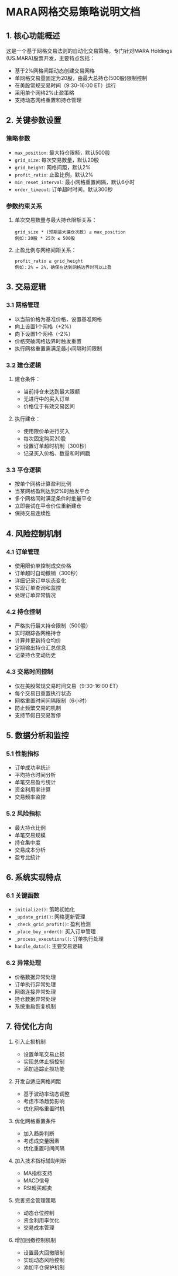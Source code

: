 # MARA网格交易策略说明文档

## 1. 核心功能概述

这是一个基于网格交易法则的自动化交易策略，专门针对MARA Holdings (US.MARA)股票开发，主要特点包括：
- 基于2%网格间距动态创建交易网格
- 单网格交易量固定为20股，由最大总持仓(500股)限制控制
- 在美股常规交易时间（9:30-16:00 ET）运行
- 采用单个网格2%止盈策略
- 支持动态网格重置和持仓管理

## 2. 关键参数设置

### 策略参数
- `max_position`: 最大持仓限额，默认500股
- `grid_size`: 每次交易数量，默认20股
- `grid_height`: 网格间距，默认2%
- `profit_ratio`: 止盈比例，默认2%
- `min_reset_interval`: 最小网格重置间隔，默认6小时
- `order_timeout`: 订单超时时间，默认300秒

### 参数约束关系
1. 单次交易数量与最大持仓限额关系：
   ```
   grid_size * (预期最大建仓次数) ≤ max_position
   例如：20股 * 25次 ≤ 500股
   ```

2. 止盈比例与网格间距关系：
   ```
   profit_ratio ≤ grid_height
   例如：2% = 2%，确保在达到网格边界时可以止盈
   ```

## 3. 交易逻辑

### 3.1 网格管理
- 以当前价格为基准价格，设置基准网格
- 向上设置1个网格（+2%）
- 向下设置1个网格（-2%）
- 价格突破网格边界时触发重置
- 执行网格重置需满足最小间隔时间限制

### 3.2 建仓逻辑
1. 建仓条件：
   - 当前持仓未达到最大限额
   - 无进行中的买入订单
   - 价格位于有效交易区间
   
2. 执行建仓：
   - 使用限价单进行买入
   - 每次固定购买20股
   - 设置订单超时机制（300秒）
   - 记录买入价格、数量和时间戳

### 3.3 平仓逻辑
- 按单个网格计算盈利比例
- 当某网格盈利达到2%时触发平仓
- 多个网格同时满足条件时批量平仓
- 立即尝试在平仓价位重新建仓
- 保持交易连续性

## 4. 风险控制机制

### 4.1 订单管理
- 使用限价单控制成交价格
- 订单超时自动撤销（300秒）
- 详细记录订单状态变化
- 实现订单查询和监控
- 处理订单异常情况

### 4.2 持仓控制
- 严格执行最大持仓限制（500股）
- 实时跟踪各网格持仓
- 计算并更新持仓均价
- 定期输出持仓汇总信息
- 记录持仓变动历史

### 4.3 交易时间控制
- 仅在美股常规交易时间交易（9:30-16:00 ET）
- 每个交易日重置执行状态
- 网格重置时间间隔限制（6小时）
- 防止频繁交易的机制
- 支持节假日交易暂停

## 5. 数据分析和监控

### 5.1 性能指标
- 订单成功率统计
- 平均持仓时间分析
- 单笔交易盈亏统计
- 资金利用率计算
- 交易频率监控

### 5.2 风险指标
- 最大持仓比例
- 单笔交易规模
- 持仓集中度
- 交易成本分析
- 盈亏比统计

## 6. 系统实现特点

### 6.1 关键函数
- `initialize()`: 策略初始化
- `_update_grid()`: 网格更新管理
- `_check_grid_profit()`: 盈利检测
- `_place_buy_order()`: 买入订单管理
- `_process_executions()`: 订单执行处理
- `handle_data()`: 主要交易逻辑

### 6.2 异常处理
- 价格数据异常处理
- 订单执行异常处理
- 网络连接异常处理
- 持仓数据异常处理
- 系统重启恢复机制

## 7. 待优化方向

1. 引入止损机制
   - 设置单笔交易止损
   - 实现总体止损控制
   - 添加追踪止损功能

2. 开发自适应网格间距
   - 基于波动率动态调整
   - 考虑市场趋势影响
   - 优化网格重置时机

3. 优化网格重置条件
   - 加入趋势判断
   - 考虑成交量因素
   - 优化重置时间间隔

4. 加入技术指标辅助判断
   - MA指标支持
   - MACD信号
   - RSI超买超卖

5. 完善资金管理策略
   - 动态仓位控制
   - 资金利用率优化
   - 交易成本管理

6. 增加回撤控制机制
   - 设置最大回撤限制
   - 实现动态风险控制
   - 添加平仓保护机制